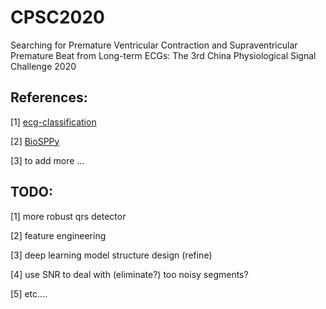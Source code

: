 # CPSC2020
Searching for Premature Ventricular Contraction and Supraventricular Premature Beat from Long-term ECGs: The 3rd China Physiological Signal Challenge 2020


References:
-----------
[1] [ecg-classification](https://github.com/mondejar/ecg-classification)

[2] [BioSPPy](https://github.com/PIA-Group/BioSPPy)

[3] to add more ...


TODO:
-----
[1] more robust qrs detector

[2] feature engineering

[3] deep learning model structure design (refine)

[4] use SNR to deal with (eliminate?) too noisy segments?

[5] etc....
